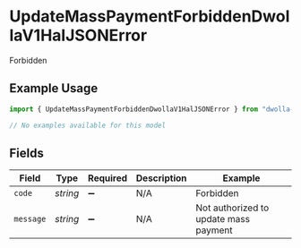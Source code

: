 # UpdateMassPaymentForbiddenDwollaV1HalJSONError

Forbidden

## Example Usage

```typescript
import { UpdateMassPaymentForbiddenDwollaV1HalJSONError } from "dwolla-typescript/models/errors";

// No examples available for this model
```

## Fields

| Field                                 | Type                                  | Required                              | Description                           | Example                               |
| ------------------------------------- | ------------------------------------- | ------------------------------------- | ------------------------------------- | ------------------------------------- |
| `code`                                | *string*                              | :heavy_minus_sign:                    | N/A                                   | Forbidden                             |
| `message`                             | *string*                              | :heavy_minus_sign:                    | N/A                                   | Not authorized to update mass payment |